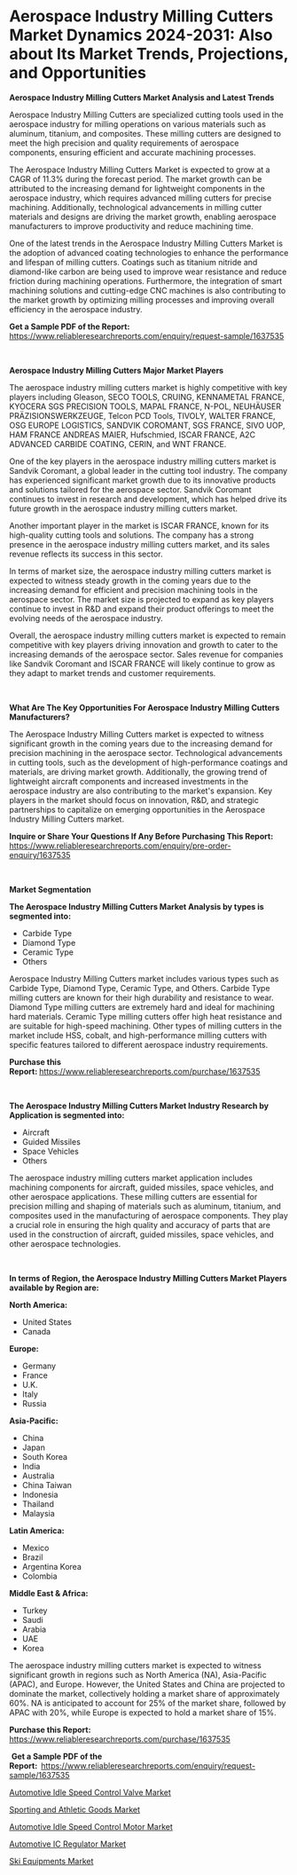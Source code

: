 <p><h1>Aerospace Industry Milling Cutters Market Dynamics 2024-2031: Also about Its Market Trends, Projections, and Opportunities</h1></p><p><strong>Aerospace Industry Milling Cutters Market Analysis and Latest Trends</strong></p>
<p><p>Aerospace Industry Milling Cutters are specialized cutting tools used in the aerospace industry for milling operations on various materials such as aluminum, titanium, and composites. These milling cutters are designed to meet the high precision and quality requirements of aerospace components, ensuring efficient and accurate machining processes.</p><p>The Aerospace Industry Milling Cutters Market is expected to grow at a CAGR of 11.3% during the forecast period. The market growth can be attributed to the increasing demand for lightweight components in the aerospace industry, which requires advanced milling cutters for precise machining. Additionally, technological advancements in milling cutter materials and designs are driving the market growth, enabling aerospace manufacturers to improve productivity and reduce machining time.</p><p>One of the latest trends in the Aerospace Industry Milling Cutters Market is the adoption of advanced coating technologies to enhance the performance and lifespan of milling cutters. Coatings such as titanium nitride and diamond-like carbon are being used to improve wear resistance and reduce friction during machining operations. Furthermore, the integration of smart machining solutions and cutting-edge CNC machines is also contributing to the market growth by optimizing milling processes and improving overall efficiency in the aerospace industry.</p></p>
<p><strong>Get a Sample PDF of the Report:&nbsp;</strong> <a href="https://www.reliableresearchreports.com/enquiry/request-sample/1637535">https://www.reliableresearchreports.com/enquiry/request-sample/1637535</a></p>
<p>&nbsp;</p>
<p><strong>Aerospace Industry Milling Cutters Major Market Players</strong></p>
<p><p>The aerospace industry milling cutters market is highly competitive with key players including Gleason, SECO TOOLS, CRUING, KENNAMETAL FRANCE, KYOCERA SGS PRECISION TOOLS, MAPAL FRANCE, N-POL, NEUHÄUSER PRÄZISIONSWERKZEUGE, Telcon PCD Tools, TIVOLY, WALTER FRANCE, OSG EUROPE LOGISTICS, SANDVIK COROMANT, SGS FRANCE, SIVO UOP, HAM FRANCE ANDREAS MAIER, Hufschmied, ISCAR FRANCE, A2C ADVANCED CARBIDE COATING, CERIN, and WNT FRANCE.</p><p>One of the key players in the aerospace industry milling cutters market is Sandvik Coromant, a global leader in the cutting tool industry. The company has experienced significant market growth due to its innovative products and solutions tailored for the aerospace sector. Sandvik Coromant continues to invest in research and development, which has helped drive its future growth in the aerospace industry milling cutters market.</p><p>Another important player in the market is ISCAR FRANCE, known for its high-quality cutting tools and solutions. The company has a strong presence in the aerospace industry milling cutters market, and its sales revenue reflects its success in this sector.</p><p>In terms of market size, the aerospace industry milling cutters market is expected to witness steady growth in the coming years due to the increasing demand for efficient and precision machining tools in the aerospace sector. The market size is projected to expand as key players continue to invest in R&D and expand their product offerings to meet the evolving needs of the aerospace industry.</p><p>Overall, the aerospace industry milling cutters market is expected to remain competitive with key players driving innovation and growth to cater to the increasing demands of the aerospace sector. Sales revenue for companies like Sandvik Coromant and ISCAR FRANCE will likely continue to grow as they adapt to market trends and customer requirements.</p></p>
<p>&nbsp;</p>
<p><strong>What Are The Key Opportunities For Aerospace Industry Milling Cutters Manufacturers?</strong></p>
<p><p>The Aerospace Industry Milling Cutters market is expected to witness significant growth in the coming years due to the increasing demand for precision machining in the aerospace sector. Technological advancements in cutting tools, such as the development of high-performance coatings and materials, are driving market growth. Additionally, the growing trend of lightweight aircraft components and increased investments in the aerospace industry are also contributing to the market's expansion. Key players in the market should focus on innovation, R&D, and strategic partnerships to capitalize on emerging opportunities in the Aerospace Industry Milling Cutters market.</p></p>
<p><strong>Inquire or Share Your Questions If Any Before Purchasing This Report:</strong> <a href="https://www.reliableresearchreports.com/enquiry/pre-order-enquiry/1637535">https://www.reliableresearchreports.com/enquiry/pre-order-enquiry/1637535</a></p>
<p>&nbsp;</p>
<p><strong>Market Segmentation</strong></p>
<p><strong>The Aerospace Industry Milling Cutters Market Analysis by types is segmented into:</strong></p>
<p><ul><li>Carbide Type</li><li>Diamond Type</li><li>Ceramic Type</li><li>Others</li></ul></p>
<p><p>Aerospace Industry Milling Cutters market includes various types such as Carbide Type, Diamond Type, Ceramic Type, and Others. Carbide Type milling cutters are known for their high durability and resistance to wear. Diamond Type milling cutters are extremely hard and ideal for machining hard materials. Ceramic Type milling cutters offer high heat resistance and are suitable for high-speed machining. Other types of milling cutters in the market include HSS, cobalt, and high-performance milling cutters with specific features tailored to different aerospace industry requirements.</p></p>
<p><strong>Purchase this Report:&nbsp;</strong><a href="https://www.reliableresearchreports.com/purchase/1637535">https://www.reliableresearchreports.com/purchase/1637535</a></p>
<p>&nbsp;</p>
<p><strong>The Aerospace Industry Milling Cutters Market Industry Research by Application is segmented into:</strong></p>
<p><ul><li>Aircraft</li><li>Guided Missiles</li><li>Space Vehicles</li><li>Others</li></ul></p>
<p><p>The aerospace industry milling cutters market application includes machining components for aircraft, guided missiles, space vehicles, and other aerospace applications. These milling cutters are essential for precision milling and shaping of materials such as aluminum, titanium, and composites used in the manufacturing of aerospace components. They play a crucial role in ensuring the high quality and accuracy of parts that are used in the construction of aircraft, guided missiles, space vehicles, and other aerospace technologies.</p></p>
<p>&nbsp;</p>
<p><strong>In terms of Region, the Aerospace Industry Milling Cutters Market Players available by Region are:</strong></p>
<p>
    <p> <strong> North America: </strong>
        <ul>
            <li>United States</li>
            <li>Canada</li>
        </ul>
        </p> 
    <p> <strong> Europe: </strong>
        <ul>
            <li>Germany</li>
            <li>France</li>
            <li>U.K.</li>
            <li>Italy</li>
            <li>Russia</li>
        </ul>
        </p> 
    <p> <strong> Asia-Pacific: </strong>
        <ul>
            <li>China</li>
            <li>Japan</li>
            <li>South Korea</li>
            <li>India</li>
            <li>Australia</li>
            <li>China Taiwan</li>
            <li>Indonesia</li>
            <li>Thailand</li>
            <li>Malaysia</li>
        </ul>
        </p> 
    <p> <strong> Latin America: </strong>
        <ul>
            <li>Mexico</li>
            <li>Brazil</li>
            <li>Argentina Korea</li>
            <li>Colombia</li>
        </ul>
        </p> 
    <p> <strong> Middle East & Africa: </strong>
        <ul>
            <li>Turkey</li>
            <li>Saudi</li>
            <li>Arabia</li>
            <li>UAE</li>
            <li>Korea</li>
        </ul>
    </p>
    </p>
<p><p>The aerospace industry milling cutters market is expected to witness significant growth in regions such as North America (NA), Asia-Pacific (APAC), and Europe. However, the United States and China are projected to dominate the market, collectively holding a market share of approximately 60%. NA is anticipated to account for 25% of the market share, followed by APAC with 20%, while Europe is expected to hold a market share of 15%.</p></p>
<p><strong>Purchase this Report: </strong><a href="https://www.reliableresearchreports.com/purchase/1637535">https://www.reliableresearchreports.com/purchase/1637535</a></p>
<p>&nbsp;<strong>Get a Sample PDF of the Report:&nbsp;&nbsp;</strong><a href="https://www.reliableresearchreports.com/enquiry/request-sample/1637535">https://www.reliableresearchreports.com/enquiry/request-sample/1637535</a></p>
<p><strong></strong></p>
<p><p><a href="https://github.com/sougarounis/Market-Research-Report-List-1/blob/main/automotive-idle-speed-control-valve-market.md">Automotive Idle Speed Control Valve Market</a></p><p><a href="https://issuu.com/reportprime-2/docs/sporting-and-athletic-goods-market-size-2030.pptx">Sporting and Athletic Goods Market</a></p><p><a href="https://github.com/marloy8/Market-Research-Report-List-3/blob/main/automotive-idle-speed-control-motor-market.md">Automotive Idle Speed Control Motor Market</a></p><p><a href="https://github.com/WillieWoodard/Market-Research-Report-List-3/blob/main/automotive-ic-regulator-market.md">Automotive IC Regulator Market</a></p><p><a href="https://issuu.com/reportprime-2/docs/ski-equipments-market-size-2030.pptx">Ski Equipments Market</a></p></p>